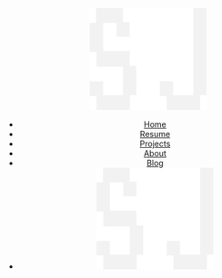 <a id="top"></a>
<header>
</a>
<div>
	<nav>
		<img src="SVG/sj.svg" alt="SJ" class="logo" type="image">
		<ul>
			<li><a href="index.html" class="nav-text">Home</a></li>
			<li><a href="resume.html" class="nav-text">Resume</a></li>
			<li><a href="projects.html" class="nav-text">Projects</a></li>
			<li><a href="about.html" class="nav-text">About</a></li>
			<li><a href="blog.html" class="nav-text">Blog</a></li>
			<li><img src="SVG/sj.svg" alt="SJ" class="logo2" type="image"></li>
		</ul>
	</nav>
</div>
</header>